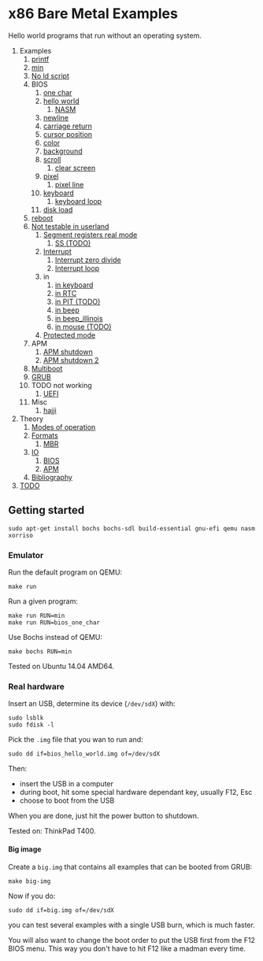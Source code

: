 # x86 Bare Metal Examples

Hello world programs that run without an operating system.

1.  Examples
    1.  [printf](printf/)
    1.  [min](min.S)
    1.  [No ld script](no-ld-script/)
    1.  BIOS
        1.  [one char](bios_one_char.S)
        1.  [hello world](bios_hello_world.S)
            1.  [NASM](nasm/)
        1.  [newline](bios_newline.S)
        1.  [carriage return](bios_carriage_return.S)
        1.  [cursor position](bios_cursor_position.S)
        1.  [color](bios_color.S)
        1.  [background](bios_background.S)
        1.  [scroll](bios_scroll.S)
            1.  [clear screen](bios_clear_screen.S)
        1.  [pixel](bios_pixel.S)
            1.  [pixel line](bios_pixel_line.S)
        1.  [keyboard](bios_keyboard.S)
            1.  [keyboard loop](bios_keyboard_loop.S)
        1.  [disk load](bios_disk_load.S)
    1.  [reboot](reboot.S)
    1.  [Not testable in userland](not-testable-in-userland.md)
        1.  [Segment registers real mode](segment_registers_real_mode.S)
            1.  [SS (TODO)](ss.S)
        1.  [Interrupt](interrupt.S)
            1.  [Interrupt zero divide](interrupt_zero_divide.S)
            1.  [Interrupt loop](interrupt_loop.S)
        1.  in
            1.  [in keyboard](in_keyboard.S)
            1.  [in RTC](in_rtc.S)
            1.  [in PIT (TODO)](in_pit.S)
            1.  [in beep](in_beep.S)
            1.  [in beep_illinois](in_beep_illinois.S)
            1.  [in mouse (TODO)](in_mouse.S)
        1.  [Protected mode](protected-mode.S)
    1.  APM
        1.  [APM shutdown](apm_shutdown.S)
        1.  [APM shutdown 2](apm_shutdown2.S)
    1.  [Multiboot](multiboot/)
    1.  [GRUB](grub/)
    1.  TODO not working
        1. [UEFI](uefi/)
    1.  Misc
        1.  [hajji](hajji/)
1.  Theory
    1.  [Modes of operation](modes-of-operation.md)
    1.  [Formats](formats.md)
        1.  [MBR](mbr.md)
    1.  [IO](io.md)
        1.  [BIOS](bios.md)
        1.  [APM](apm.md)
    1.  [Bibliography](bibliography.md)
1.  [TODO](TODO.md)

## Getting started

    sudo apt-get install bochs bochs-sdl build-essential gnu-efi qemu nasm xorriso

### Emulator

Run the default program on QEMU:

    make run

Run a given program:

    make run RUN=min
    make run RUN=bios_one_char

Use Bochs instead of QEMU:

    make bochs RUN=min

Tested on Ubuntu 14.04 AMD64.

### Real hardware

Insert an USB, determine its device (`/dev/sdX`) with:

    sudo lsblk
    sudo fdisk -l

Pick the `.img` file that you wan to run and:

    sudo dd if=bios_hello_world.img of=/dev/sdX

Then:

- insert the USB in a computer
- during boot, hit some special hardware dependant key, usually F12, Esc
- choose to boot from the USB

When you are done, just hit the power button to shutdown.

Tested on: ThinkPad T400.

#### Big image

Create a `big.img` that contains all examples that can be booted from GRUB:

    make big-img

Now if you do:

    sudo dd if=big.img of=/dev/sdX

you can test several examples with a single USB burn, which is much faster.

You will also want to change the boot order to put the USB first from the F12 BIOS menu. This way you don't have to hit F12 like a madman every time.
